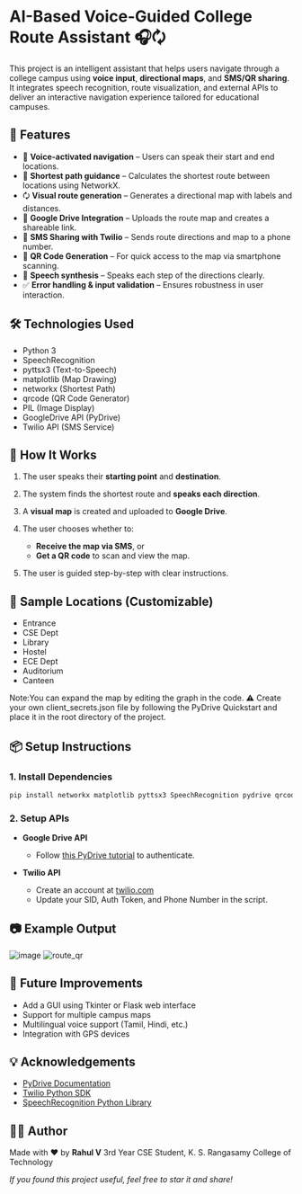 # AI-Based Voice-Guided College Route Assistant 🎧🗘️

This project is an intelligent assistant that helps users navigate through a college campus using **voice input**, **directional maps**, and **SMS/QR sharing**. It integrates speech recognition, route visualization, and external APIs to deliver an interactive navigation experience tailored for educational campuses.

## 🚀 Features

* 🎤 **Voice-activated navigation** – Users can speak their start and end locations.
* 📍 **Shortest path guidance** – Calculates the shortest route between locations using NetworkX.
* 🗘️ **Visual route generation** – Generates a directional map with labels and distances.
* 🔗 **Google Drive Integration** – Uploads the route map and creates a shareable link.
* 📲 **SMS Sharing with Twilio** – Sends route directions and map to a phone number.
* 🔳 **QR Code Generation** – For quick access to the map via smartphone scanning.
* 🧠 **Speech synthesis** – Speaks each step of the directions clearly.
* ✅ **Error handling & input validation** – Ensures robustness in user interaction.

## 🛠️ Technologies Used

* Python 3
* SpeechRecognition
* pyttsx3 (Text-to-Speech)
* matplotlib (Map Drawing)
* networkx (Shortest Path)
* qrcode (QR Code Generator)
* PIL (Image Display)
* GoogleDrive API (PyDrive)
* Twilio API (SMS Service)

## 🎥 How It Works

1. The user speaks their **starting point** and **destination**.
2. The system finds the shortest route and **speaks each direction**.
3. A **visual map** is created and uploaded to **Google Drive**.
4. The user chooses whether to:

   * **Receive the map via SMS**, or
   * **Get a QR code** to scan and view the map.
5. The user is guided step-by-step with clear instructions.

## 🧪 Sample Locations (Customizable)

* Entrance
* CSE Dept
* Library
* Hostel
* ECE Dept
* Auditorium
* Canteen

Note:You can expand the map by editing the graph in the code.
⚠️ Create your own client_secrets.json file by following the PyDrive Quickstart and place it in the root directory of the project.

## 📦 Setup Instructions

### 1. Install Dependencies

```bash
pip install networkx matplotlib pyttsx3 SpeechRecognition pydrive qrcode pillow twilio
```

### 2. Setup APIs

* **Google Drive API**

  * Follow [this PyDrive tutorial](https://pythonhosted.org/PyDrive/quickstart.html) to authenticate.
* **Twilio API**

  * Create an account at [twilio.com](https://www.twilio.com/)
  * Update your SID, Auth Token, and Phone Number in the script.

## 📷 Example Output

![image](https://github.com/user-attachments/assets/15d6bd05-cad7-467c-bbe3-19f3c3034aa8)
![route_qr](https://github.com/user-attachments/assets/31c54460-0ac8-4090-9008-8954afb80f5c)


## 🤖 Future Improvements

* Add a GUI using Tkinter or Flask web interface
* Support for multiple campus maps
* Multilingual voice support (Tamil, Hindi, etc.)
* Integration with GPS devices

## 💡 Acknowledgements

* [PyDrive Documentation](https://pythonhosted.org/PyDrive/)
* [Twilio Python SDK](https://www.twilio.com/docs/usage/tutorials/how-to-use-your-free-trial-account)
* [SpeechRecognition Python Library](https://pypi.org/project/SpeechRecognition/)

## 🙇‍♂️ Author

Made with ❤️ by **Rahul V**
3rd Year CSE Student, K. S. Rangasamy College of Technology

*If you found this project useful, feel free to star it and share!*
